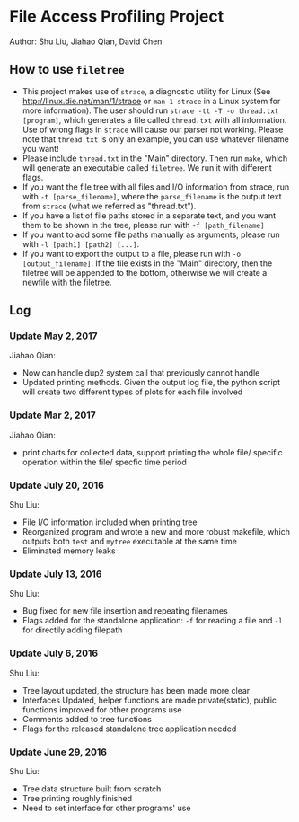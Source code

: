 # File Access Profiling Project
Author: Shu Liu, Jiahao Qian, David Chen
## How to use `filetree`
-   This project makes use of `strace`, a diagnostic utility for Linux (See http://linux.die.net/man/1/strace or `man 1 strace` in a Linux system for more information). The user should run `strace -tt -T -o thread.txt [program]`, which generates a file called `thread.txt` with all information. Use of wrong flags in `strace` will cause our parser not working. Please note that `thread.txt` is only an example, you can use whatever filename you want!
-   Please include `thread.txt` in the "Main" directory.  Then run `make`, which will generate an executable called `filetree`. We run it with different flags.
-   If you want the file tree with all files and I/O information from strace, run with `-t [parse_filename]`, where the `parse_filename` is the output text from `strace` (what we referred as "thread.txt").
-   If you have a list of file paths stored in a separate text, and you want them to be shown in the tree, please run with `-f [path_filename]`
-   If you want to add some file paths manually as arguments, please run with `-l [path1] [path2] [...]`.
-   If you want to export the output to a file, please run with `-o [output_filename]`. If the file exists in the "Main" directory, then the filetree will be appended to the bottom, otherwise we will create a newfile with the filetree.

## Log

### Update May 2, 2017
Jiahao Qian:
-   Now can handle dup2 system call that previously cannot handle
-   Updated printing methods. Given the output log file, the python script will create two different types of plots for each file involved

### Update Mar 2, 2017
Jiahao Qian:
-   print charts for collected data, support printing the whole file/ specific operation within the file/ specfic time period


### Update July 20, 2016
Shu Liu:
-   File I/O information included when printing tree
-   Reorganized program and wrote a new and more robust makefile, which outputs both `test` and `mytree` executable at the same time
-   Eliminated memory leaks

### Update July 13, 2016
Shu Liu:
-   Bug fixed for new file insertion and repeating filenames
-   Flags added for the standalone application: `-f` for reading a file and `-l` for directily adding filepath


### Update July 6, 2016
Shu Liu: 
-   Tree layout updated, the structure has been made more clear
-   Interfaces Updated, helper functions are made private(static), public functions improved for other programs use
-   Comments added to tree functions 
-   Flags for the released standalone tree application needed 

### Update June 29, 2016
Shu Liu: 
-   Tree data structure built from scratch
-   Tree printing roughly finished
-   Need to set interface for other programs' use
